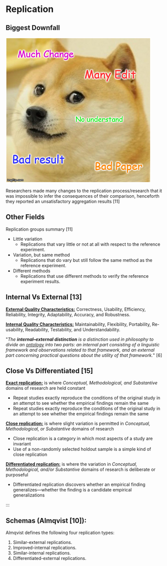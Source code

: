 # Replication

## Biggest Downfall

![Fig. 5 Downfall](./doge.bmp)



Researchers made many changes to the replication process/research that it was impossible to infer the consequences of their comparison, henceforth  they reported  an unsatisfactory aggregation results [11]

## Other Fields

Replication groups summary [11]

- Little variation
  - Replications that vary little or not at all with respect to the reference experiment.
- Variation, but same method
  - Replications that do vary but still follow the same method as the reference experiment.
- Different methods
  - Replications that use different methods to verify the reference experiment results.



## Internal Vs External [13]

**<u>External Quality Characteristics:</u>** Correctness, Usability, Efficiency, Reliability, Integrity, Adaptability, Accuracy, and Robustness.

**<u>Internal Quality Characteristics:</u>** Maintainability, Flexibility, Portability, Re-usability, Readability, Testability, and Understandability.



 "*The **internal–external distinction** is a distinction used in philosophy to divide an [ontology](https://en.wikipedia.org/wiki/Ontology) into two parts: an internal part consisting of a linguistic framework  and observations related to that framework, and an external part  concerning practical questions about the utility of that framework.*" [6] 



## Close Vs Differentiated [15]

**<u>Exact replication:</u>**  is where *Conceptual, Methodological, and Substantive* domains of research are held constant

- Repeat studies exactly reproduce the conditions of the original study in an attempt to see whether the empirical findings remain the same
- Repeat studies exactly reproduce the conditions of the original study in an attempt to see whether the empirical findings remain the same

**<u>Close replication:</u>** is where slight variation is permitted in *Conceptual, Methodological, or Substantive* domains of research
- Close replication is a category in which most aspects of a study are invariant 
- Use of a non-randomly selected holdout sample is a simple kind of close replication

**<u>Differentiated replication:</u>** is where the variation in *Conceptual, Methodological, and/or Substantive* domains of research is deliberate or purposeful
- Differentiated replication discovers whether an empirical finding generalizes—whether the finding is a candidate empirical generalizations

:::

## Schemas (Almqvist [10]):

Almqvist defines the following four replication types:

1. Similar-external replications. 
2. Improved-internal replications. 
3. Similar-internal replications. 
4. Differentiated-external replications.

